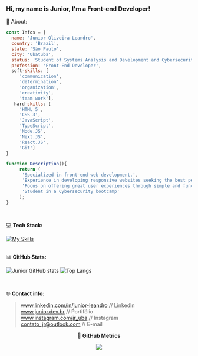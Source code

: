 ### Hi, my name is Junior, I'm a Front-end Developer!

👤 About:

 ``` javascript
const Infos = {
   name: 'Junior Oliveira Leandro',
   country: 'Brazil',
   state: 'São Paulo',
   city: 'Ubatuba',
   status: 'Student of Systems Analysis and Development and Cybersecurity',
   profession: 'Front-End Developer',
   soft-skills: [
      'communication',
      'determination',
      'organization',
      'creativity',
      'team work'],
    hard-skills: [
      'HTML 5',
      'CSS 3',
      'JavaScript',
      'TypeScript',
      'Node.JS',
      'Next.JS',
      'React.JS',
      'Git']
}

function Description(){
      return (
       'Specialized in front-end web development.',
       'Experience in developing responsive websites seeking the best performance and user experience.',
       'Focus on offering great user experiences through simple and functional interfaces.',
       'Student in a Cybersecurity bootcamp'
      );
}
```
<br/>
 
💻 **Tech Stack:** <br/>


[![My Skills](https://skillicons.dev/icons?i=html,css,js,ts,nodejs,nextjs,react,angular,vite,git,github,vscode,vercel,figma,wordpress,ai,tailwind,styledcomponents&perline=9)](https://skillicons.dev)
 <br/> <br/>

📊 **GitHub Stats:** <br/>

![Junior GitHub stats](https://githubreadmejunior.vercel.app/api?username=junior-leandro&show_icons=true&theme=merko&rank_icon=github) 
![Top Langs](https://githubreadmejunior.vercel.app/api/top-langs/?username=junior-leandro&hide_progress=true&theme=merko)

<br/>
 
🌐 **Contact info:** <br/>

> www.linkedin.com/in/junior-leandro // LinkedIn <br/>
> www.junior.dev.br // Portifólio <br/>
> www.instagram.com/jr_uba // Instagram <br/>
> contato_jr@outlook.com // E-mail



<div align='center'>
  
🎯 **GitHub Metrics**

<a height="140em" href="http://www.github.com/junior-leandro"><img src="https://github-readme-streak-stats.herokuapp.com/?user=junior-leandro&stroke=2ea043&background=171717&ring=3382ed&fire=ff6347&currStreakNum=0bd967&currStreakLabel=3382ed&sideNums=0bd967&sideLabels=3382ed&dates=0bd967&hide_border=true" /></a>
</div>
